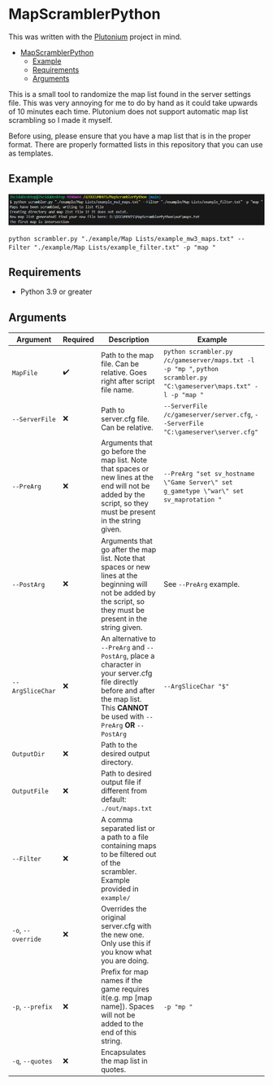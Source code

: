 # MapScramblerPython

This was written with the [Plutonium](https://plutonium.pw/) project in mind.

- [MapScramblerPython](#mapscramblerpython)
  - [Example](#example)
  - [Requirements](#requirements)
  - [Arguments](#arguments)

This is a small tool to randomize the map list found in the server settings
file. This was very annoying for me to do by hand as it could take upwards of
10 minutes each time. Plutonium does not support automatic map list scrambling
so I made it myself.

Before using, please ensure that you have a map list that is in the proper
format. There are properly formatted lists in this repository that you can use
as templates.

## Example

![image](./images/Usage.png)

`python scrambler.py "./example/Map Lists/example_mw3_maps.txt" --Filter "./example/Map Lists/example_filter.txt" -p "map "`

## Requirements

- Python 3.9 or greater

## Arguments

| Argument | Required | Description | Example |
| - | - | - | - |
| `MapFile` | :heavy_check_mark: | Path to the map file. Can be relative. Goes right after script file name. | ```python scrambler.py /c/gameserver/maps.txt -l -p "mp "```, ```python scrambler.py "C:\gameserver\maps.txt" -l -p "map "``` |
| `--ServerFile`   | :x: | Path to server.cfg file. Can be relative. | `--ServerFile /c/gameserver/server.cfg`, `--ServerFile "C:\gameserver\server.cfg"` |
| `--PreArg`       | :x: | Arguments that go before the map list. Note that spaces or new lines at the end will not be added by the script, so they must be present in the string given.                                                                                            | ```--PreArg "set sv_hostname \"Game Server\" set g_gametype \"war\" set sv_maprotation "```|
| `--PostArg` | :x: | Arguments that go after the map list. Note that spaces or new lines at the beginning will not be added by the script, so they must be present in the string given.| See `--PreArg` example.|
| `--ArgSliceChar` | :x: | An alternative to `--PreArg` and `--PostArg`, place a character in your server.cfg file directly before and after the map list. This **CANNOT** be used with `--PreArg` **OR** `--PostArg`| `--ArgSliceChar "$"`|
| `OutputDir` | :x:| Path to the desired output directory. ||
| `OutputFile` | :x: | Path to desired output file if different from default: `./out/maps.txt`||
| `--Filter` | :x: | A comma separated list or a path to a file containing maps to be filtered out of the scrambler. Example provided in `example/`||
| `-o`, `--override`   | :x: | Overrides the original server.cfg with the new one. Only use this if you know what you are doing. ||
| `-p`, `--prefix` | :x: | Prefix for map names if the game requires it(e.g. mp [map name]). Spaces will not be added to the end of this string.| `-p "mp "`|
| `-q`, `--quotes` | :x: | Encapsulates the map list in quotes.||
